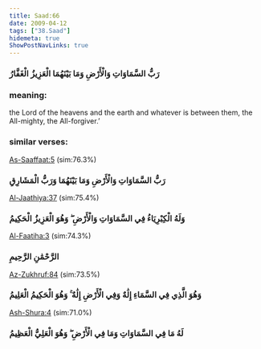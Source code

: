 ```yaml
---
title: Saad:66
date: 2009-04-12
tags: ["38.Saad"]
hidemeta: true 
ShowPostNavLinks: true 
---
```

### رَبُّ السَّمَاوَاتِ وَالْأَرْضِ وَمَا بَيْنَهُمَا الْعَزِيزُ الْغَفَّارُ
### meaning: 
the Lord of the heavens and the earth and whatever is between them, the All-mighty, the All-forgiver.’
### similar verses: 

[As-Saaffaat:5](/37/5) (sim:76.3%)

### رَبُّ السَّمَاوَاتِ وَالْأَرْضِ وَمَا بَيْنَهُمَا وَرَبُّ الْمَشَارِقِ

[Al-Jaathiya:37](/45/37) (sim:75.4%)

### وَلَهُ الْكِبْرِيَاءُ فِي السَّمَاوَاتِ وَالْأَرْضِ ۖ وَهُوَ الْعَزِيزُ الْحَكِيمُ

[Al-Faatiha:3](/1/3) (sim:74.3%)

### الرَّحْمَٰنِ الرَّحِيمِ

[Az-Zukhruf:84](/43/84) (sim:73.5%)

### وَهُوَ الَّذِي فِي السَّمَاءِ إِلَٰهٌ وَفِي الْأَرْضِ إِلَٰهٌ ۚ وَهُوَ الْحَكِيمُ الْعَلِيمُ

[Ash-Shura:4](/42/4) (sim:71.0%)

### لَهُ مَا فِي السَّمَاوَاتِ وَمَا فِي الْأَرْضِ ۖ وَهُوَ الْعَلِيُّ الْعَظِيمُ
